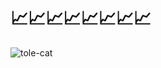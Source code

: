 # 📈📈📈📈📈📈📈📈
![tole-cat](https://github.com/kyle-98/ReadingDLLs/assets/10969975/6e365c9d-3c02-421c-9f76-224d8e0d8c5e)
